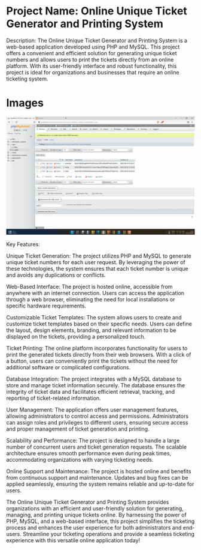 # Project Name: Online Unique Ticket Generator and Printing System

Description:
The Online Unique Ticket Generator and Printing System is a web-based application developed using PHP and MySQL. This project offers a convenient and efficient solution for generating unique ticket numbers and allows users to print the tickets directly from an online platform. With its user-friendly interface and robust functionality, this project is ideal for organizations and businesses that require an online ticketing system.

# Images

<p align="center">
  <img src="./Images/ticket.gif" alt="Image"/>
</p>

Key Features:

Unique Ticket Generation: The project utilizes PHP and MySQL to generate unique ticket numbers for each user request. By leveraging the power of these technologies, the system ensures that each ticket number is unique and avoids any duplications or conflicts.

Web-Based Interface: The project is hosted online, accessible from anywhere with an internet connection. Users can access the application through a web browser, eliminating the need for local installations or specific hardware requirements.

Customizable Ticket Templates: The system allows users to create and customize ticket templates based on their specific needs. Users can define the layout, design elements, branding, and relevant information to be displayed on the tickets, providing a personalized touch.

Ticket Printing: The online platform incorporates functionality for users to print the generated tickets directly from their web browsers. With a click of a button, users can conveniently print the tickets without the need for additional software or complicated configurations.

Database Integration: The project integrates with a MySQL database to store and manage ticket information securely. The database ensures the integrity of ticket data and facilitates efficient retrieval, tracking, and reporting of ticket-related information.

User Management: The application offers user management features, allowing administrators to control access and permissions. Administrators can assign roles and privileges to different users, ensuring secure access and proper management of ticket generation and printing.

Scalability and Performance: The project is designed to handle a large number of concurrent users and ticket generation requests. The scalable architecture ensures smooth performance even during peak times, accommodating organizations with varying ticketing needs.

Online Support and Maintenance: The project is hosted online and benefits from continuous support and maintenance. Updates and bug fixes can be applied seamlessly, ensuring the system remains reliable and up-to-date for users.

The Online Unique Ticket Generator and Printing System provides organizations with an efficient and user-friendly solution for generating, managing, and printing unique tickets online. By harnessing the power of PHP, MySQL, and a web-based interface, this project simplifies the ticketing process and enhances the user experience for both administrators and end-users. Streamline your ticketing operations and provide a seamless ticketing experience with this versatile online application today!
